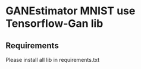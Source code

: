# GANEstimator MNIST use Tensorflow-Gan lib

## Requirements <br />
Please install all lib in requirements.txt
